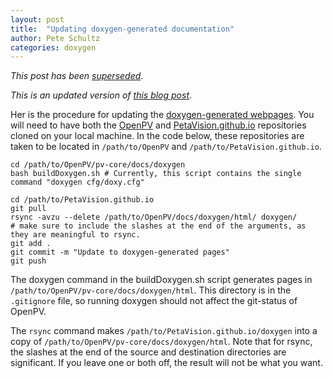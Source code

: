 ```yaml
---
layout: post
title:  "Updating doxygen-generated documentation"
author: Pete Schultz
categories: doxygen
---
```

_This post has been [superseded](http://petavision.github.io/doxygen/2016/06/27/running-doxygen.html)_.

_This is an updated version of [this blog post](http://petavision.github.io/doxygen/2015/08/19/running-doxygen.html)_.

Her is the procedure for updating the
[doxygen-generated webpages](http://petavision.github.io/doxygen/).  You will
need to have both the [OpenPV](https://github.com/OpenPV) and
[PetaVision.github.io](https://github.com/PetaVision.github.io) repositories
cloned on your local machine.  In the code below, these repositories are taken
to be located in `/path/to/OpenPV` and `/path/to/PetaVision.github.io`.

    cd /path/to/OpenPV/pv-core/docs/doxygen
    bash buildDoxygen.sh # Currently, this script contains the single command "doxygen cfg/doxy.cfg"
    
    cd /path/to/PetaVision.github.io
    git pull
    rsync -avzu --delete /path/to/OpenPV/docs/doxygen/html/ doxygen/
    # make sure to include the slashes at the end of the arguments, as they are meaningful to rsync.
    git add .
    git commit -m "Update to doxygen-generated pages"
    git push

The doxygen command in the buildDoxygen.sh script generates pages in
`/path/to/OpenPV/pv-core/docs/doxygen/html`.
This directory is in the `.gitignore` file, so running doxygen should not affect
the git-status of OpenPV.

The `rsync` command makes `/path/to/PetaVision.github.io/doxygen` into a copy of
`/path/to/OpenPV/pv-core/docs/doxygen/html`.  Note that for rsync, the slashes
at the end of the source and destination directories are significant.  If you leave
one or both off, the result will not be what you want.
